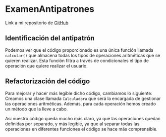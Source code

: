# ExamenAntipatrones

Link a mi repositorio de [GitHub](https://github.com/pelahumi/ExamenAntipatrones)

## Identificación del antipatrón
Podemos ver que el código proporcionado es una única función llamada ```calcular()``` que almacena todas los tipos de operaciones aritméticas que se quieren realizar. Esta función filtra a través de condicionales el tipo de operación que quiere realizar el usuario.

## Refactorización del código
Para mejorar y hacer más legible dicho código, cambiamos lo siguiente: Creamos una clase llamada ```Calculadora``` que será la encargada de gestionar las operaciones aritméticas. Además, para cada operación hemos creado un método que la lleve a cabo.

Así nuestro código queda mucho más claro, ya que las operaciones quedan definidas por separado, y más legible, ya que al separar todas las operaciones en diferentes funciones el código se hace más comprensible.
